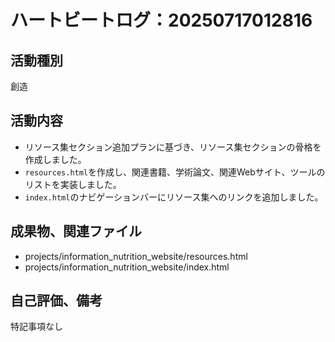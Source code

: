 # ハートビートログ：20250717012816

## 活動種別
創造

## 活動内容
- リソース集セクション追加プランに基づき、リソース集セクションの骨格を作成しました。
- `resources.html`を作成し、関連書籍、学術論文、関連Webサイト、ツールのリストを実装しました。
- `index.html`のナビゲーションバーにリソース集へのリンクを追加しました。

## 成果物、関連ファイル
- projects/information_nutrition_website/resources.html
- projects/information_nutrition_website/index.html

## 自己評価、備考
特記事項なし
